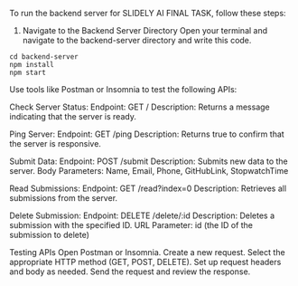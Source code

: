 To run the backend server for SLIDELY AI FINAL TASK, follow these steps:

1. Navigate to the Backend Server Directory
Open your terminal and navigate to the backend-server directory and write this code.

```
cd backend-server
npm install
npm start
```
Use tools like Postman or Insomnia to test the following APIs:

Check Server Status:
Endpoint: GET /
Description: Returns a message indicating that the server is ready.

Ping Server:
Endpoint: GET /ping
Description: Returns true to confirm that the server is responsive.

Submit Data:
Endpoint: POST /submit
Description: Submits new data to the server.
Body Parameters: Name, Email, Phone, GitHubLink, StopwatchTime

Read Submissions:
Endpoint: GET /read?index=0
Description: Retrieves all submissions from the server.

Delete Submission:
Endpoint: DELETE /delete/:id
Description: Deletes a submission with the specified ID.
URL Parameter: id (the ID of the submission to delete)


Testing APIs
Open Postman or Insomnia.
Create a new request.
Select the appropriate HTTP method (GET, POST, DELETE).
Set up request headers and body as needed.
Send the request and review the response.
